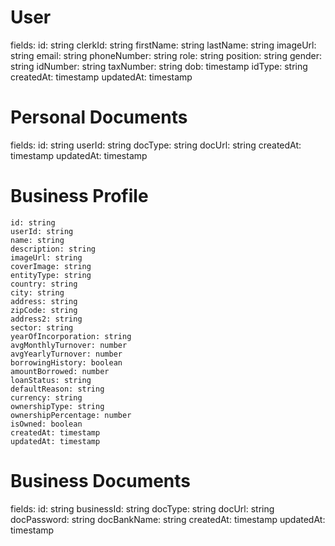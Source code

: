 # User
fields:
   id: string
   clerkId: string
   firstName: string
   lastName: string
   imageUrl: string
   email: string
   phoneNumber: string
   role: string
   position: string
   gender: string
   idNumber: string
   taxNumber: string
   dob: timestamp
   idType: string
   createdAt: timestamp
   updatedAt: timestamp

# Personal Documents
fields:
    id: string
    userId: string
    docType: string
    docUrl: string
    createdAt: timestamp
    updatedAt: timestamp


# Business Profile
    id: string
    userId: string
    name: string
    description: string
    imageUrl: string
    coverImage: string
    entityType: string
    country: string
    city: string
    address: string
    zipCode: string
    address2: string
    sector: string
    yearOfIncorporation: string
    avgMonthlyTurnover: number
    avgYearlyTurnover: number
    borrowingHistory: boolean
    amountBorrowed: number
    loanStatus: string
    defaultReason: string
    currency: string
    ownershipType: string
    ownershipPercentage: number
    isOwned: boolean
    createdAt: timestamp
    updatedAt: timestamp

# Business Documents
fields: 
     id: string
     businessId: string
     docType: string
     docUrl: string
     docPassword: string
     docBankName: string
     createdAt: timestamp
     updatedAt: timestamp
